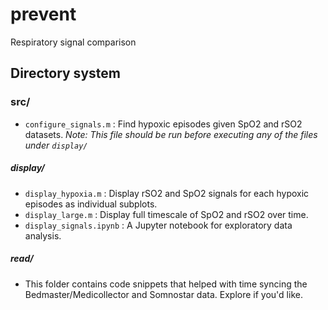 # prevent
Respiratory signal comparison

## Directory system

### src/

* `configure_signals.m` : Find hypoxic episodes given SpO2 and rSO2 datasets. _Note: This file should be run before executing any of the files under `display/`_

##### display/

* `display_hypoxia.m` : Display rSO2 and SpO2 signals for each hypoxic episodes as individual subplots.
* `display_large.m` : Display full timescale of SpO2 and rSO2 over time.
* `display_signals.ipynb` : A Jupyter notebook for exploratory data analysis.

##### read/

* This folder contains code snippets that helped with time syncing the Bedmaster/Medicollector and Somnostar data. Explore if you'd like.
